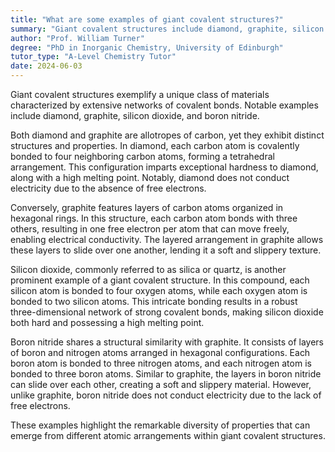 ```yaml
---
title: "What are some examples of giant covalent structures?"
summary: "Giant covalent structures include diamond, graphite, silicon dioxide, and boron nitride, characterized by a network of strong covalent bonds that result in unique physical properties."
author: "Prof. William Turner"
degree: "PhD in Inorganic Chemistry, University of Edinburgh"
tutor_type: "A-Level Chemistry Tutor"
date: 2024-06-03
---
```


Giant covalent structures exemplify a unique class of materials characterized by extensive networks of covalent bonds. Notable examples include diamond, graphite, silicon dioxide, and boron nitride.

Both diamond and graphite are allotropes of carbon, yet they exhibit distinct structures and properties. In diamond, each carbon atom is covalently bonded to four neighboring carbon atoms, forming a tetrahedral arrangement. This configuration imparts exceptional hardness to diamond, along with a high melting point. Notably, diamond does not conduct electricity due to the absence of free electrons.

Conversely, graphite features layers of carbon atoms organized in hexagonal rings. In this structure, each carbon atom bonds with three others, resulting in one free electron per atom that can move freely, enabling electrical conductivity. The layered arrangement in graphite allows these layers to slide over one another, lending it a soft and slippery texture.

Silicon dioxide, commonly referred to as silica or quartz, is another prominent example of a giant covalent structure. In this compound, each silicon atom is bonded to four oxygen atoms, while each oxygen atom is bonded to two silicon atoms. This intricate bonding results in a robust three-dimensional network of strong covalent bonds, making silicon dioxide both hard and possessing a high melting point.

Boron nitride shares a structural similarity with graphite. It consists of layers of boron and nitrogen atoms arranged in hexagonal configurations. Each boron atom is bonded to three nitrogen atoms, and each nitrogen atom is bonded to three boron atoms. Similar to graphite, the layers in boron nitride can slide over each other, creating a soft and slippery material. However, unlike graphite, boron nitride does not conduct electricity due to the lack of free electrons.

These examples highlight the remarkable diversity of properties that can emerge from different atomic arrangements within giant covalent structures.
    
